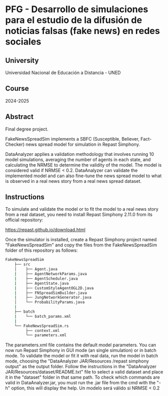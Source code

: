 # PFG - Desarrollo de simulaciones para el estudio de la difusión de noticias falsas (fake news) en redes sociales

## University
Universidad Nacional de Educación a Distancia - UNED

## Course
2024-2025

## Abstract
Final degree project.

FakeNewsSpreadSim implements a SBFC (Susceptible, Believer, Fact-Checker) news spread model for simulation in Repast Simphony. 

DataAnalyzer applies a validation methodology that involves running 10 model simulations, averaging the number of agents in each state, and calculating the NRMSE to determine the validity of the model. The model is considered valid if NRMSE < 0.2. DataAnalyzer can validate the implemented model and can also fine-tune the news spread model to what is observed in a real news story from a real news spread dataset.

## Instructions
To simulate and validate the model or to fit the model to a real news story from a real dataset, you need to install Repast Simphony 2.11.0 from its official repository:

https://repast.github.io/download.html

Once the simulator is installed, create a Repast Simphony project named "FakeNewsSpreadSim" and copy the files from the FakeNewsSpreadSim folder of this repository as follows:

```bash    
FakeNewsSpreadSim
    ├── src
    │    ├── Agent.java
    |    ├── AgentNetworkParams.java
    |    ├── AgentScheduler.java
    |    ├── AgentState.java
    |    ├── CustomStyleAgentOGL2D.java
    |    ├── FNSpreadSimBuilder.java
    |    ├── JungNetworkGenerator.java
    │    └── ProbabilityParams.java
    |
    ├── batch
    |    └── batch_params.xml
    |
    └── FakeNewsSpreadSim.rs
         ├── context.xml
         └── parameters.xml
```
         
The parameters.xml file contains the default model parameters. You can now run Repast Simphony in GUI mode (an single simulation) or in batch mode. To validate the model or fit it with real data, run the model in batch mode, choosing the "DataAnalyzer JAR/Resources 
/repast simphony output" as the output folder. Follow the instructions in the "DataAnalyzer JAR/Resources/dataset/README.txt" file to select a valid dataset and place it in the "dataset" folder in that same path. To check which commands are valid in DataAnalyzer.jar, you must run the .jar file from the cmd with the "-h" option, this will display the help. Un modelo será válido si NRMSE < 0.2



